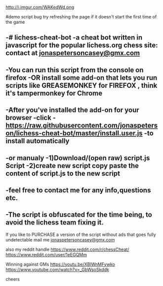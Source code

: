 http://i.imgur.com/WAKedWd.png

#demo script bug
try refreshing the page if it doesn't start the first time of the game

 -# lichess-cheat-bot
-a cheat bot written in javascript for the popular lichess.org chess site: contact at jonaspetersoncasey@gmx.com
-
-You can run this script from the console on firefox 
-OR install some add-on that lets you run scripts like GREASEMONKEY for FIREFOX , think it's tampermonkey for Chrome
-
-After you've installed the add-on for your browser
-click
-https://raw.githubusercontent.com/jonaspeterson/lichess-cheat-bot/master/install.user.js 
-to install automatically
-
-or manualy
-1)Download/(open raw) script.js Script
-2)create new script copy paste the content of script.js to the new script
-
-feel free to contact me for any info,questions etc.
-
-The script is obfuscated for the time being, to avoid the lichess team fixing it.
-





If you like to PURCHASE a version of the script without ads that
goes fully undetectable mail me  jonaspetersoncasey@gmx.com


also my  reddit handle
https://www.reddit.com/r/chessCheat/
https://www.reddit.com/user/1eEGQMm

Winning against GMs
https://youtu.be/XBlWnMFywko
https://www.youtube.com/watch?v=_GbWsoSkddk

cheers
